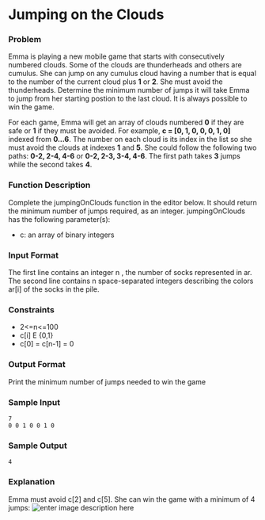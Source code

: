 
# Jumping on the Clouds
### Problem 
Emma is playing a new mobile game that starts with consecutively numbered clouds. Some of the clouds are thunderheads and others are cumulus. She can jump on any cumulus cloud having a number that is equal to the number of the current cloud plus  **1**  or  **2**. She must avoid the thunderheads. Determine the minimum number of jumps it will take Emma to jump from her starting postion to the last cloud. It is always possible to win the game.

For each game, Emma will get an array of clouds numbered  **0**  if they are safe or  **1**  if they must be avoided. For example,  **c = [0, 1, 0, 0, 0, 1, 0]**  indexed from  **0...6**. The number on each cloud is its index in the list so she must avoid the clouds at indexes  **1**  and  **5**. She could follow the following two paths:  **0-2, 2-4, 4-6**  or  **0-2, 2-3, 3-4, 4-6**. The first path takes  **3**  jumps while the second takes  **4**.

### **Function Description**

Complete the jumpingOnClouds function in the editor below. It should return the minimum number of jumps required, as an integer.
jumpingOnClouds has the following parameter(s):

-   c: an array of binary integers

### **Input Format**
The first line contains an integer n , the number of socks represented in ar.  
The second line contains n space-separated integers describing the colors ar[i] of the socks in the pile. 

### **Constraints** 
- 2<=n<=100
- c[i] E {0,1}
- c[0] = c[n-1] = 0
### **Output Format**
Print the minimum number of jumps needed to win the game
### **Sample Input**
```
7
0 0 1 0 0 1 0
```
### **Sample Output**
```
4
```
### **Explanation**
Emma must avoid c[2] and c[5]. She can win the game with a minimum of 4 jumps:
![enter image description here](https://s3.amazonaws.com/hr-challenge-images/20832/1461134731-c258160d15-jump2.png)

